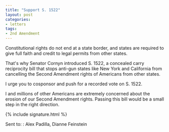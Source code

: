 ```yaml
---
title: "Support S. 1522"
layout: post
categories:
- letters
tags:
- 2nd Amendment
---
```


Constitutional rights do not end at a state border, and states are required to give full faith and credit to legal permits from other states.

That's why Senator Cornyn introduced S. 1522, a concealed carry reciprocity bill that stops anti-gun states like New York and California from cancelling the Second Amendment rights of Americans from other states.

I urge you to cosponsor and push for a recorded vote on S. 1522.

I and millions of other Americans are extremely concerned about the erosion of our Second Amendment rights. Passing this bill would be a small step in the right direction.

{% include signature.html %}

Sent to:
: Alex Padilla, Dianne Feinstein

